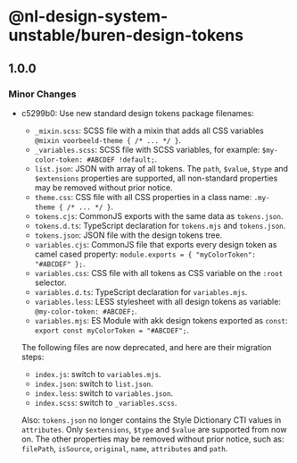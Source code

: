 # @nl-design-system-unstable/buren-design-tokens

## 1.0.0

### Minor Changes

- c5299b0: Use new standard design tokens package filenames:

  - `_mixin.scss`: SCSS file with a mixin that adds all CSS variables `@mixin voorbeeld-theme { /* ... */ }`.
  - `_variables.scss`: SCSS file with SCSS variables, for example: `$my-color-token: #ABCDEF !default;`.
  - `list.json`: JSON with array of all tokens. The `path`, `$value`, `$type` and `$extensions` properties are supported, all non-standard properties may be removed without prior notice.
  - `theme.css`: CSS file with all CSS properties in a class name: `.my-theme { /* ... */ }`.
  - `tokens.cjs`: CommonJS exports with the same data as `tokens.json`.
  - `tokens.d.ts`: TypeScript declaration for `tokens.mjs` and `tokens.json`.
  - `tokens.json`: JSON file with the design tokens tree.
  - `variables.cjs`: CommonJS file that exports every design token as camel cased property: `module.exports = { "myColorToken": "#ABCDEF" };`.
  - `variables.css`: CSS file with all tokens as CSS variable on the `:root` selector.
  - `variables.d.ts`: TypeScript declaration for `variables.mjs`.
  - `variables.less`: LESS stylesheet with all design tokens as variable: `@my-color-token: #ABCDEF;`.
  - `variables.mjs`: ES Module with akk design tokens exported as `const`: `export const myColorToken = "#ABCDEF";`.

  The following files are now deprecated, and here are their migration steps:

  - `index.js`: switch to `variables.mjs`.
  - `index.json`: switch to `list.json`.
  - `index.less`: switch to `variables.json`.
  - `index.scss`: switch to `_variables.scss`.

  Also: `tokens.json` no longer contains the Style Dictionary CTI values in `attributes`. Only `$extensions`, `$type` and `$value` are supported from now on. The other properties may be removed without prior notice, such as: `filePath`, `isSource`, `original`, `name`, `attributes` and `path`.
